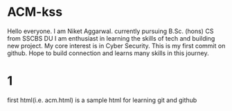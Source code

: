 ﻿# ACM-kss
Hello  everyone. I am Niket Aggarwal.
currently pursuing B.Sc. (hons) CS from SSCBS DU
I am enthusiast in learning the skills of tech and building new project.
My core interest is in Cyber Security.
This is my first commit on github.
Hope to build connection and learns many skills in this journey.
<BR>
# 1
first html(i.e. acm.html) is a sample html for learning git and github
